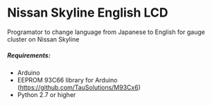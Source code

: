 # Nissan Skyline English LCD
Programator to change language from Japanese to English for gauge cluster on Nissan Skyline 

##### Requirements:
- Arduino
- EEPROM 93C66 library for Arduino (https://github.com/TauSolutions/M93Cx6)
- Python 2.7 or higher

